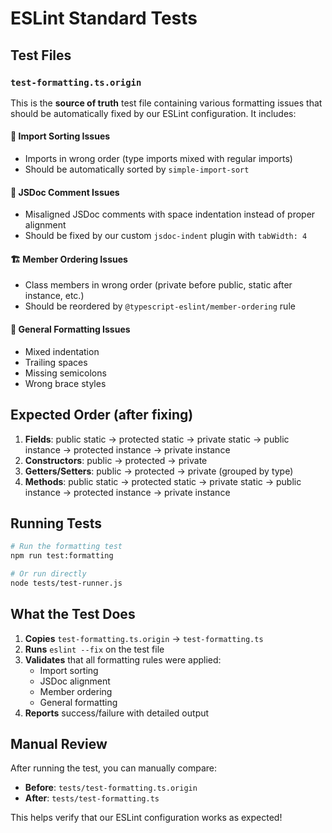 # ESLint Standard Tests

## Test Files

### `test-formatting.ts.origin`
This is the **source of truth** test file containing various formatting issues that should be automatically fixed by our ESLint configuration. It includes:

#### 🔧 **Import Sorting Issues**
- Imports in wrong order (type imports mixed with regular imports)
- Should be automatically sorted by `simple-import-sort`

#### 📝 **JSDoc Comment Issues**
- Misaligned JSDoc comments with space indentation instead of proper alignment
- Should be fixed by our custom `jsdoc-indent` plugin with `tabWidth: 4`

#### 🏗️ **Member Ordering Issues**
- Class members in wrong order (private before public, static after instance, etc.)
- Should be reordered by `@typescript-eslint/member-ordering` rule

#### 📏 **General Formatting Issues**
- Mixed indentation
- Trailing spaces
- Missing semicolons
- Wrong brace styles

## Expected Order (after fixing)
1. **Fields**: public static → protected static → private static → public instance → protected instance → private instance
2. **Constructors**: public → protected → private
3. **Getters/Setters**: public → protected → private (grouped by type)
4. **Methods**: public static → protected static → private static → public instance → protected instance → private instance

## Running Tests

```bash
# Run the formatting test
npm run test:formatting

# Or run directly
node tests/test-runner.js
```

## What the Test Does

1. **Copies** `test-formatting.ts.origin` → `test-formatting.ts`
2. **Runs** `eslint --fix` on the test file
3. **Validates** that all formatting rules were applied:
   - Import sorting
   - JSDoc alignment
   - Member ordering
   - General formatting
4. **Reports** success/failure with detailed output

## Manual Review

After running the test, you can manually compare:
- **Before**: `tests/test-formatting.ts.origin` 
- **After**: `tests/test-formatting.ts`

This helps verify that our ESLint configuration works as expected!